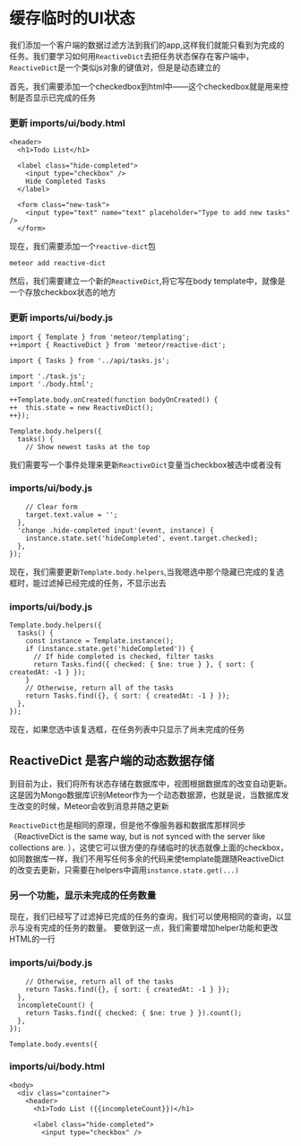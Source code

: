 # 缓存临时的UI状态

我们添加一个客户端的数据过滤方法到我们的app,这样我们就能只看到为完成的任务。我们要学习如何用<code>ReactiveDict</code>去把任务状态保存在客户端中，<code>ReactiveDict</code>是一个类似js对象的键值对，但是是动态建立的


首先，我们需要添加一个checkedbox到html中——这个checkedbox就是用来控制是否显示已完成的任务

### 更新 imports/ui/body.html

    <header>
      <h1>Todo List</h1>
 
      <label class="hide-completed">
        <input type="checkbox" />
        Hide Completed Tasks
      </label>
 
      <form class="new-task">
        <input type="text" name="text" placeholder="Type to add new tasks" />
      </form>
      
      
现在，我们需要添加一个<code>reactive-dict</code>包

    meteor add reactive-dict
    
然后，我们需要建立一个新的<code>ReactiveDict</code>,将它写在body template中，就像是一个存放checkbox状态的地方

### 更新 imports/ui/body.js

    import { Template } from 'meteor/templating';
    ++import { ReactiveDict } from 'meteor/reactive-dict';
     
    import { Tasks } from '../api/tasks.js';
     
    import './task.js';
    import './body.html';
     
    ++Template.body.onCreated(function bodyOnCreated() {
    ++  this.state = new ReactiveDict();
    ++});
     
    Template.body.helpers({
      tasks() {
        // Show newest tasks at the top
        
我们需要写一个事件处理来更新<code>ReactiveDict</code>变量当checkbox被选中或者没有  
### imports/ui/body.js

        // Clear form
        target.text.value = '';
      },
      'change .hide-completed input'(event, instance) {
        instance.state.set('hideCompleted', event.target.checked);
      },
    });
    
现在，我们需要更新<code>Template.body.helpers</code>,当我嗯选中那个隐藏已完成的复选框时，能过滤掉已经完成的任务，不显示出去
    
### imports/ui/body.js

    Template.body.helpers({
      tasks() {
        const instance = Template.instance();
        if (instance.state.get('hideCompleted')) {
          // If hide completed is checked, filter tasks
          return Tasks.find({ checked: { $ne: true } }, { sort: { createdAt: -1 } });
        }
        // Otherwise, return all of the tasks
        return Tasks.find({}, { sort: { createdAt: -1 } });
      },
    });
    
现在，如果您选中该复选框，在任务列表中只显示了尚未完成的任务
    
## ReactiveDict 是客户端的动态数据存储

到目前为止，我们将所有状态存储在数据库中，视图根据数据库的改变自动更新。这是因为Mongo数据库识别Meteor作为一个动态数据源，也就是说，当数据库发生改变的时候，Meteor会收到消息并随之更新

<code>ReactiveDict</code>也是相同的原理，但是他不像服务器和数据库那样同步（ReactiveDict is the same way, but is not synced with the server like collections are. ），这使它可以很方便的存储临时的状态就像上面的checkbox，如同数据库一样，我们不用写任何多余的代码来使template能跟随ReactiveDict的改变去更新，只需要在helpers中调用<code>instance.state.get(...)</code>

### 另一个功能，显示未完成的任务数量

现在，我们已经写了过滤掉已完成的任务的查询，我们可以使用相同的查询，以显示与没有完成的任务的数量。
要做到这一点，我们需要增加helper功能和更改HTML的一行
### imports/ui/body.js

        // Otherwise, return all of the tasks
        return Tasks.find({}, { sort: { createdAt: -1 } });
      },
      incompleteCount() {
        return Tasks.find({ checked: { $ne: true } }).count();
      },
    });
     
    Template.body.events({
    
### imports/ui/body.html

    <body>
      <div class="container">
        <header>
          <h1>Todo List ({{incompleteCount}})</h1>
     
          <label class="hide-completed">
            <input type="checkbox" />
            
            